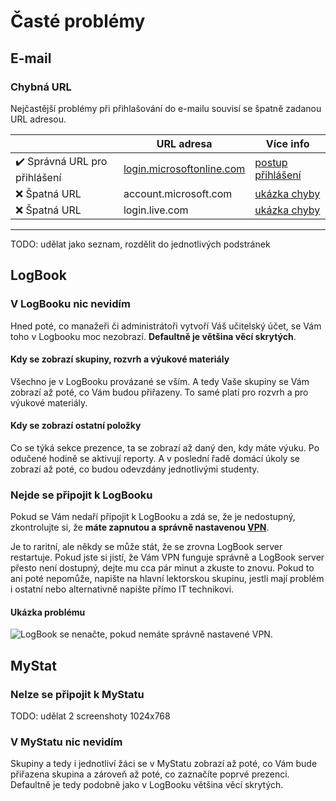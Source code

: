 # Časté problémy

## E-mail

### Chybná URL

Nejčastější problémy při přihlašování do e-mailu souvisí se špatně zadanou URL adresou.

|                               | URL adresa                                                      | Více info                         |
| ----------------------------- | --------------------------------------------------------------- | --------------------------------- |
| ✔️ Správná URL pro přihlášení | [login.microsoftonline.com](https://login.microsoftonline.com/) | [postup přihlášení](../email)     |
| ❌ Špatná URL                 | account.microsoft.com                                           | [ukázka chyby](../email/problems) |
| ❌ Špatná URL                 | login.live.com                                                  | [ukázka chyby](../email/problems) |

---

TODO: udělat jako seznam, rozdělit do jednotlivých podstránek

## LogBook

### V LogBooku nic nevidím

Hned poté, co manažeři či administrátoři vytvoří Váš učitelský účet, se Vám toho v Logbooku moc nezobrazí. **Defaultně je většina věcí skrytých**.

#### Kdy se zobrazí skupiny, rozvrh a výukové materiály

Všechno je v LogBooku provázané se vším. A tedy Vaše skupiny se Vám zobrazí až poté, co Vám budou přiřazeny. To samé platí pro rozvrh a pro výukové materiály.

#### Kdy se zobrazí ostatní položky

Co se týká sekce prezence, ta se zobrazí až daný den, kdy máte výuku. Po odučené hodině se aktivují reporty. A v poslední řadě domácí úkoly se zobrazí až poté, co budou odevzdány jednotlivými studenty.

### Nejde se připojit k LogBooku

Pokud se Vám nedaří připojit k LogBooku a zdá se, že je nedostupný, zkontrolujte si, že **máte zapnutou a správně nastavenou [VPN](../vpn)**.

Je to raritní, ale někdy se může stát, že se zrovna LogBook server restartuje. Pokud jste si jistí, že Vám VPN funguje správně a LogBook server přesto není dostupný, dejte mu cca pár minut a zkuste to znovu. Pokud to ani poté nepomůže, napište na hlavní lektorskou skupinu, jestli mají problém i ostatní nebo alternativně napište přímo IT technikovi.

#### Ukázka problému

<picture>
  <source srcset="/included/chrome-error.avif" type="image/avif" />
  <source srcset="/included/chrome-error.webp" type="image/webp" />
  <img src="/included/chrome-error.png" alt="LogBook se nenačte, pokud nemáte správně nastavené VPN." />
</picture>

## MyStat

### Nelze se připojit k MyStatu

TODO: udělat 2 screenshoty 1024x768

### V MyStatu nic nevidím

Skupiny a tedy i jednotliví žáci se v MyStatu zobrazí až poté, co Vám bude přiřazena skupina a zároveň až poté, co zaznačíte poprvé prezenci. Defaultně je tedy podobně jako v LogBooku většina věcí skrytých.
